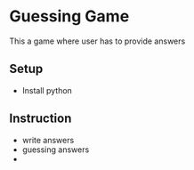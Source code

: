 # Guessing Game
This a game where user has to provide answers
## Setup
* Install python
## Instruction
* write answers
* guessing answers
* 
